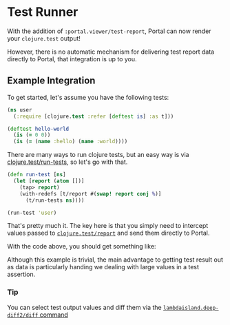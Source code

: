 # Test Runner

With the addition of `:portal.viewer/test-report`, Portal can now render your
`clojure.test` output!

However, there is no automatic mechanism for delivering test report data
directly to Portal, that integration is up to you.

## Example Integration

To get started, let's assume you have the following tests:

```clojure
(ns user
  (:require [clojure.test :refer [deftest is] :as t]))

(deftest hello-world
  (is (= 0 0))
  (is (= (name :hello) (name :world))))
```

There are many ways to run clojure tests, but an easy way is via
[clojure.test/run-tests](https://clojuredocs.org/clojure.test/run-tests), so
let's go with that.

```clojure
(defn run-test [ns]
  (let [report (atom [])]
    (tap> report)
    (with-redefs [t/report #(swap! report conj %)]
      (t/run-tests ns))))

(run-test 'user)
```

That's pretty much it. The key here is that you simply need to intercept values
passed to [`clojure.test/report`](https://clojuredocs.org/clojure.test/report)
and send them directly to Portal.

With the code above, you should get something like:



Although this example is trivial, the main advantage to getting test result out
as data is particularly handing we dealing with large values in a test
assertion.

### Tip

You can select test output values and diff them via the
[`lambdaisland.deep-diff2/diff` command](./ui/commands.md)
